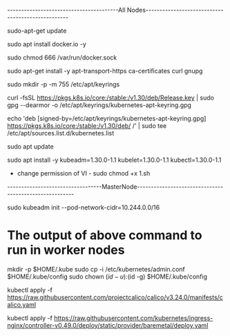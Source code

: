 ----------------------------------------All Nodes--------------------------------------------------

sudo-apt-get update

sudo apt install docker.io -y

sudo chmod 666 /var/run/docker.sock

sudo apt-get install -y apt-transport-https ca-certificates curl gnupg

sudo mkdir -p -m 755 /etc/apt/keyrings

curl -fsSL https://pkgs.k8s.io/core:/stable:/v1.30/deb/Release.key | sudo gpg --dearmor -o /etc/apt/keyrings/kubernetes-apt-keyring.gpg

echo 'deb [signed-by=/etc/apt/keyrings/kubernetes-apt-keyring.gpg] https://pkgs.k8s.io/core:/stable:/v1.30/deb/ /' | sudo tee /etc/apt/sources.list.d/kubernetes.list

sudo apt update

sudo apt install -y kubeadm=1.30.0-1.1 kubelet=1.30.0-1.1 kubectl=1.30.0-1.1

* change permission of VI - sudo chmod +x 1.sh


----------------------------------MasterNode-------------------------------------------------------

sudo kubeadm init --pod-network-cidr=10.244.0.0/16

# The output of above command to run in worker nodes

mkdir -p $HOME/.kube
sudo cp -i /etc/kubernetes/admin.conf $HOME/.kube/config
sudo chown $(id -u) :$(id -g) $HOME/.kube/config

kubectl apply -f
https://raw.githubusercontent.com/projectcalico/calico/v3.24.0/manifests/calico.yaml

kubectl apply -f
https://raw.githubusercontent.com/kubernetes/ingress-nginx/controller-v0.49.0/deploy/static/provider/baremetal/deploy.yaml
